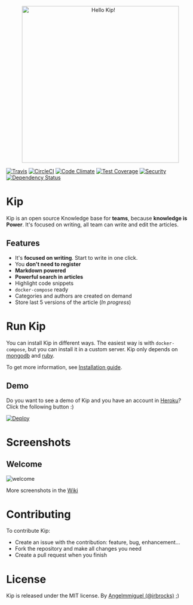 <p style="text-align: center">
<img width="420" alt="Hello Kip!" src="https://cloud.githubusercontent.com/assets/4056725/14231995/c9b0a714-f998-11e5-8788-2fce29ff0c8b.png">
</p>

[![Travis](https://travis-ci.org/xymor/kip.svg)](https://travis-ci.org/xymor/kip)
[![CircleCI](https://img.shields.io/circleci/project/Angelmmiguel/kip/master.svg?style=flat-square)](https://circleci.com/gh/Angelmmiguel/kip/tree/master)
[![Code Climate](https://codeclimate.com/github/Angelmmiguel/kip/badges/gpa.svg)](https://codeclimate.com/github/Angelmmiguel/kip)
[![Test Coverage](https://codeclimate.com/github/Angelmmiguel/kip/badges/coverage.svg)](https://codeclimate.com/github/Angelmmiguel/kip/coverage)
[![Security](https://hakiri.io/github/Angelmmiguel/kip/master.svg)](https://hakiri.io/github/Angelmmiguel/kip/master)
[![Dependency Status](https://gemnasium.com/badges/github.com/Angelmmiguel/kip.svg)](https://gemnasium.com/github.com/Angelmmiguel/kip)

# Kip

Kip is an open source Knowledge base for **teams**, because **knowledge is Power**. It's focused on writing, all team can write and edit the articles.

## Features

* It's **focused on writing**. Start to write in one click.
* You **don't need to register**
* **Markdown powered**
* **Powerful search in articles**
* Highlight code snippets
* `docker-compose` ready
* Categories and authors are created on demand
* Store last 5 versions of the article (*In progress*)

# Run Kip

You can install Kip in different ways. The easiest way is with `docker-compose`, but you can install it in a custom server. Kip only depends on [mongodb](https://www.mongodb.org/) and [ruby](https://www.ruby-lang.org/es/).

To get more information, see [Installation guide](https://github.com/Angelmmiguel/kip/wiki/Installation).

## Demo

Do you want to see a demo of Kip and you have an account in [Heroku](https://heroku.com)? Click the following button :)

[![Deploy](https://www.herokucdn.com/deploy/button.svg)](https://heroku.com/deploy)

# Screenshots

## Welcome

![welcome](https://cloud.githubusercontent.com/assets/4056725/14265458/d351830e-fac1-11e5-9c44-9e9cb08aa0aa.png)

More screenshots in the [Wiki](https://github.com/Angelmmiguel/kip/wiki/Screenshots)

# Contributing

To contribute Kip:

* Create an issue with the contribution: feature, bug, enhancement...
* Fork the repository and make all changes you need
* Create a pull request when you finish

# License

Kip is released under the MIT license.
By [Angelmmiguel (@irbrocks)](https://twitter.com/irbrocks) ;)
